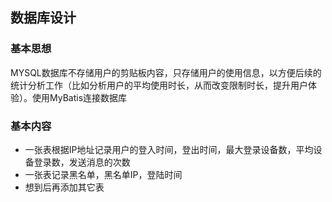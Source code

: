 ## 数据库设计

### 基本思想

MYSQL数据库不存储用户的剪贴板内容，只存储用户的使用信息，以方便后续的统计分析工作（比如分析用户的平均使用时长，从而改变限制时长，提升用户体验）。使用MyBatis连接数据库

### 基本内容

- 一张表根据IP地址记录用户的登入时间，登出时间，最大登录设备数，平均设备登录数，发送消息的次数
- 一张表记录黑名单，黑名单IP，登陆时间
- 想到后再添加其它表
